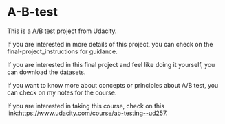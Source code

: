 # A-B-test

This is a A/B test project from Udacity.

If you are interested in more details of this project, you can check on the final-project_instructions for guidance.

If you are interested in this final project and feel like doing it yourself, you can download the datasets.

If you want to know more about concepts or principles about A/B test, you can check on my notes for the course.

If you are interested in taking this course, check on this link:https://www.udacity.com/course/ab-testing--ud257.

